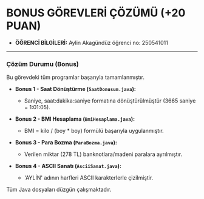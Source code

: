 # BONUS GÖREVLERİ ÇÖZÜMÜ (+20 PUAN)

* **ÖĞRENCİ BİLGİLERİ:** Aylin Akagündüz 
öğrenci no: 250541011

---

### Çözüm Durumu (Bonus)
Bu görevdeki tüm programlar başarıyla tamamlanmıştır.

* **Bonus 1 - Saat Dönüştürme (`SaatDonusum.java`):**
  * Saniye, saat:dakika:saniye formatına dönüştürülmüştür (3665 saniye = 1:01:05).

* **Bonus 2 - BMI Hesaplama (`BmiHesaplama.java`):**
  * BMI = kilo / (boy * boy) formülü başarıyla uygulanmıştır.

* **Bonus 3 - Para Bozma (`ParaBozma.java`):**
  * Verilen miktar (278 TL) banknotlara/madeni paralara ayrılmıştır.

* **Bonus 4 - ASCII Sanatı (`AsciiSanat.java`):**
  * 'AYLİN' adının harfleri ASCII karakterlerle çizilmiştir.

Tüm Java dosyaları düzgün çalışmaktadır.